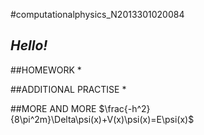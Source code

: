 #computationalphysics_N2013301020084

<em>Hello!</em>
---
##HOMEWORK
* 

##ADDITIONAL PRACTISE
* 

##MORE AND MORE
$\frac{-h^2}{8\pi^2m}\Delta\psi(x)+V(x)\psi(x)=E\psi(x)$
